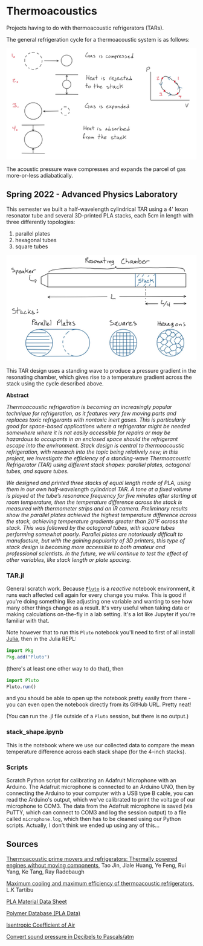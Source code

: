 # Thermoacoustics
Projects having to do with thermoacoustic refrigerators (TARs).

The general refrigeration cycle for a thermoacoustic system is as follows:

<img src="images/PVCycle.jpg" width="660" margin="auto" />

The acoustic pressure wave compresses and expands the parcel of gas more-or-less adiabatically.

## Spring 2022 - Advanced Physics Laboratory
This semester we built a half-wavelength cylindrical TAR using a 4' lexan resonator tube and several 3D-printed PLA stacks, each 5cm in length with three differently topologies:

1. parallel plates
2. hexagonal tubes
3. square tubes

<img src="images/TAR_design.jpg" width="660" />

This TAR design uses a standing wave to produce a pressure gradient in the resonating chamber, which gives rise to a temperature gradient across the stack using the cycle described above.

**Abstract**

*Thermoacoustic refrigeration is becoming an increasingly popular technique for refrigeration, as it features very few moving parts and replaces toxic refrigerants with nontoxic inert gases. This is particularly good for space-based applications where a refrigerator might be needed somewhere where it is not easily accessible for repairs or may be hazardous to occupants in an enclosed space should the refrigerant escape into the environment. Stack design is central to thermoacoustic refrigeration, with research into the topic being relatively new; in this project, we investigate the efficiency of a standing-wave Thermoacoustic Refrigerator (TAR) using different stack shapes: parallel plates, octagonal tubes, and square tubes.*

*We designed and printed three stacks of equal length made of PLA, using them in our own half-wavelength cylindrical TAR. A tone at a fixed volume is played at the tube’s resonance frequency for five minutes after starting at room temperature, then the temperature difference across the stack is measured with thermometer strips and an IR camera. Preliminary results show the parallel plates achieved the highest temperature difference across the stack, achieving temperature gradients greater than 20°F across the stack. This was followed by the octagonal tubes, with square tubes performing somewhat poorly. Parallel plates are notoriously difficult to manufacture, but with the gaining popularity of 3D printers, this type of stack design is becoming more accessible to both amateur and professional scientists. In the future, we will continue to test the effect of other variables, like stack length or plate spacing.*

### TAR.jl
General scratch work. Because [`Pluto`](https://www.juliapackages.com/p/pluto) is a *reactive* notebook environment, it runs each affected cell again for every change you make. This is good if you're doing something like adjusting one variable and wanting to see how many other things change as a result. It's very useful when taking data or making calculations on-the-fly in a lab setting. It's a lot like Jupyter if you're familiar with that.

Note however that to run this `Pluto` notebook you'll need to first of all install [Julia](https://julialang.org/downloads/), then in the Julia REPL:

```julia
import Pkg
Pkg.add("Pluto")
```

(there's at least one other way to do that), then

```julia
import Pluto
Pluto.run()
```

and you should be able to open up the notebook pretty easily from there - you can even open the notebook directly from its GitHub URL. Pretty neat!

(You can run the .jl file outside of a `Pluto` session, but there is no output.)

### stack_shape.ipynb
This is the notebook where we use our collected data to compare the mean temperature difference across each stack shape (for the 4-inch stacks).

### Scripts
Scratch Python script for calibrating an Adafruit Microphone with an Arduino. The Adafruit microphone is connected to an Arduino UNO, then by connecting the Arduino to your computer with a USB type B cable, you can read the Arduino's output, which we've calibrated to print the voltage of our microphone to COM3. The data from the Adafruit microphone is saved (via PuTTY, which can connect to COM3 and log the session output) to a file called `microphone.log`, which then has to be cleaned using our Python scripts. Actually, I don't think we ended up using any of this...

## Sources

[Thermoacoustic prime movers and refrigerators: Thermally powered engines without moving components](https://trc.nist.gov/cryogenics/Papers/Review/2015-Thermoacoustic_Prime_Movers_and_Refrigerators.pdf), Tao Jin, Jiale Huang, Ye Feng, Rui Yang, Ke Tang, Ray Radebaugh

[Maximum cooling and maximum efficiency of thermoacoustic refrigerators](https://link.springer.com/article/10.1007/s00231-015-1599-y), L.K Tartibu

[PLA Material Data Sheet](https://www.sd3d.com/wp-content/uploads/2017/06/MaterialTDS-PLA_01.pdf)

[Polymer Database (PLA Data)](https://polymerdatabase.com/polymers/polylacticacid.html)

[Isentropic Coefficient of Air](https://www.powderprocess.net/Tools_html/Data_Diagrams/Tools_isentropic_coefficients.html)

[Convert sound pressure in Decibels to Pascals/atm](https://www.translatorscafe.com/unit-converter/en-US/sound-pressure-level/2-9/pascal-sound%20pressure%20level%20in%20decibels/)
